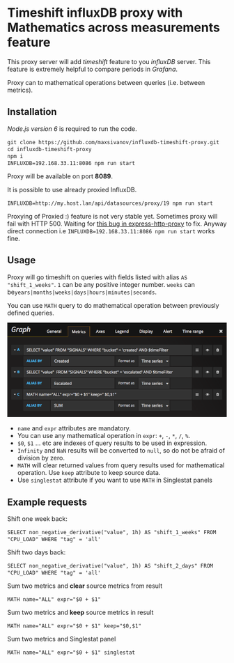 # Timeshift influxDB proxy with Mathematics across measurements feature

This proxy server will add *timeshift* feature to you *influxDB* server. This feature is extremely helpful to compare periods in *Grafana*.

Proxy can to mathematical operations between queries (i.e. between metrics).

## Installation

*Node.js version 6* is required to run the code.

```
git clone https://github.com/maxsivanov/influxdb-timeshift-proxy.git
cd influxdb-timeshift-proxy
npm i
INFLUXDB=192.168.33.11:8086 npm run start 
```

Proxy will be available on port **8089**.

It is possible to use already proxied InfluxDB. 

```
INFLUXDB=http://my.host.lan/api/datasources/proxy/19 npm run start 
```

Proxying of Proxied :) feature is not very stable yet. Sometimes proxy will fail with HTTP 500. Waiting for [this bug in express-http-proxy](https://github.com/villadora/express-http-proxy/issues/177) to fix. Anyway direct connection i.e `INFLUXDB=192.168.33.11:8086 npm run start` works fine.
  

## Usage

Proxy will go timeshift on queries with fields listed with alias `AS "shift_1_weeks"`. `1` can be any positive integer number. `weeks` can be`years|months|weeks|days|hours|minutes|seconds`.

You can use `MATH` query to do mathematical operation between previously defined queries.

![Example of MATH query](math_example.png)

* `name` and `expr` attributes are mandatory. 
* You can use any mathematical operation in `expr`: `+`, `-`, `*`, `/`, `%`. 
* `$0`, `$1` ... etc are indexes of query results to be used in expression.
* `Infinity` and `NaN` results will be converted to `null`, so do not be afraid of division by zero.   
* `MATH` will clear returned values from query results used for mathematical operation. Use `keep` attribute to keep source data.
* Use `singlestat` attribute if you want to use `MATH` in Singlestat panels 

## Example requests

Shift one week back:

```
SELECT non_negative_derivative("value", 1h) AS "shift_1_weeks" FROM "CPU_LOAD" WHERE "tag" = 'all' 
```

Shift two days back:

```
SELECT non_negative_derivative("value", 1h) AS "shift_2_days" FROM "CPU_LOAD" WHERE "tag" = 'all' 
```

Sum two metrics and **clear** source metrics from result 

```
MATH name="ALL" expr="$0 + $1"
```

Sum two metrics and **keep** source metrics in result 

```
MATH name="ALL" expr="$0 + $1" keep="$0,$1"
```

Sum two metrics and Singlestat panel

```
MATH name="ALL" expr="$0 + $1" singlestat
```
